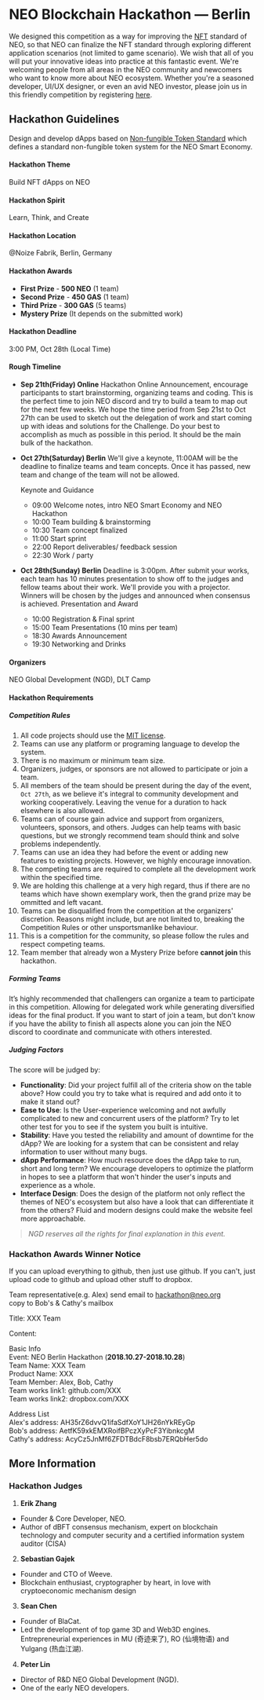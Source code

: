 # NEO Blockchain Hackathon — Berlin

We designed this competition as a way for improving the [NFT](https://github.com/neo-project/proposals/pull/41/files)  standard of NEO, so that NEO can finalize the NFT standard through exploring different application scenarios (not limited to game scenario). We wish that all of you will put your innovative ideas into practice at this fantastic event. We're welcoming people from all areas in the NEO community and newcomers who want to know more about NEO ecosystem. Whether you're a seasoned developer, UI/UX designer, or even an avid NEO investor, please join us in this friendly competition by registering [here](https://www.neo.camp).

## Hackathon Guidelines

Design and develop dApps based on [Non-fungible Token Standard](https://github.com/neo-project/proposals/pull/41/files) which defines a standard non-fungible token system for the NEO Smart Economy. 

#### Hackathon Theme

Build NFT dApps on NEO

#### Hackathon Spirit

Learn, Think, and Create

#### Hackathon Location

@Noize Fabrik, Berlin, Germany 

#### Hackathon Awards 

- **First Prize** - **500 NEO** (1 team)
- **Second Prize** - **450 GAS** (1 team)
- **Third Prize** - **300 GAS** (5 teams)
- **Mystery Prize** (It depends on the submitted work)

#### Hackathon Deadline

3:00 PM, Oct 28th (Local Time)

#### Rough Timeline

- **Sep 21th(Friday) Online** Hackathon Online Announcement, encourage participants to start brainstorming, organizing teams and coding. This is the perfect time to join NEO discord and try to build a team to map out for the next few weeks. We hope the time period from Sep 21st to Oct 27th can be used to sketch out the delegation of work and start coming up with ideas and solutions for the Challenge. Do your best to accomplish as much as possible in this period. It should be the main bulk of the hackathon.

- **Oct 27th(Saturday) Berlin** We'll give a keynote, 11:00AM will be the deadline to finalize teams and team concepts. Once it has passed, new team and change of the team will not be allowed.

  Keynote and Guidance

  - 09:00 Welcome notes, intro NEO Smart Economy and NEO Hackathon
  - 10:00 Team building & brainstorming
  - 10:30 Team concept finalized
  - 11:00 Start sprint
  - 22:00 Report deliverables/ feedback session
  - 22:30 Work / party

- **Oct 28th(Sunday) Berlin** Deadline is 3:00pm. After submit your works, each team has 10 minutes presentation to show off to the judges and fellow teams about their work. We'll provide you with a projector. Winners will be chosen by the judges and announced when consensus is achieved. 
  Presentation and Award

    - 10:00 Registration & Final sprint
    - 15:00 Team Presentations (10 mins per team)
    - 18:30 Awards Announcement
    - 19:30 Networking and Drinks

#### Organizers

NEO Global Development (NGD), DLT Camp

#### Hackathon Requirements

##### Competition Rules   

1. All code projects should use the [MIT license](https://github.com/neo-ngd/Hackathon/blob/master/LICENSE).
2. Teams can use any platform or programing language to develop the system.
3. There is no maximum or minimum team size.
4. Organizers, judges, or sponsors are not allowed to participate or join a team.
5. All members of the team should be present during the day of the event, `Oct 27th`, as we believe it's integral to community development and working cooperatively. Leaving the venue for a duration to hack elsewhere is also allowed.
6. Teams can of course gain advice and support from organizers, volunteers, sponsors, and others. Judges can help teams with basic questions, but we strongly recommend team should think and solve problems independently.
7. Teams can use an idea they had before the event or adding new features to existing projects. However, we highly encourage innovation.
8. The competing teams are required to complete all the development work within the specified time.
9. We are holding this challenge at a very high regard, thus if there are no teams which have shown exemplary work, then the grand prize may be ommitted and left vacant.
10. Teams can be disqualified from the competition at the organizers' discretion. Reasons might include, but are not limited to, breaking the Competition Rules or other unsportsmanlike behaviour.
11. This is a competition for the community, so please follow the rules and respect competing teams.
12. Team member that already won a Mystery Prize before **cannot join** this hackathon.

##### Forming Teams

It’s highly recommended that challengers can organize a team to participate in this competition. Allowing for delegated work while generating diversified ideas for the final product. If you want to start of join a team, but don't know if you have the ability to finish all aspects alone you can join the NEO discord to coordinate and communicate with others interested.

##### Judging Factors

The score will be judged by:

- **Functionality**: Did your project fulfill all of the criteria show on the table above? How could you try to take what is required and add onto it to make it stand out?
- **Ease to Use**: Is the User-experience welcoming and not awfully complicated to new and concurrent users of the platform? Try to let other test for you to see if the system you built is intuitive.
- **Stability**: Have you tested the reliability and amount of downtime for the dApp? We are looking for a system that can be consistent and relay information to user without many bugs.
- **dApp Performance**: How much resource does the dApp take to run, short and long term? We encourage developers to optimize the platform in hopes to see a platform that won't hinder the user's inputs and experience as a whole.
- **Interface Design**: Does the design of the platform not only reflect the themes of NEO's ecosystem but also have a look that can differentiate it from the others? Fluid and modern designs could make the website feel more approachable.

> *NGD reserves all the rights for final explanation in this event.*



### Hackathon Awards Winner Notice

If you can upload everything to github, then just use github. If you can't, just upload code to github and upload other stuff to dropbox.

Team representative(e.g. Alex) send email to 
hackathon@neo.org  
copy to Bob's & Cathy's mailbox

Title: XXX Team

Content:

Basic Info  
Event: NEO Berlin Hackathon (**2018.10.27-2018.10.28**)  
Team Name: XXX Team  
Product Name: XXX  
Team Member: Alex, Bob, Cathy  
Team works link1: github.com/XXX  
Team works link2: dropbox.com/XXX  

Address List  
Alex's address: AH35rZ6dvvQ1ifaSdfXoY1JH26nYkREyGp  
Bob's address: AetfK59xkEMXRoifBPczXyPcF3YibnkcgM  
Cathy's address: AcyCz5JnMf6ZFDTBdcF8bsb7ERQbHer5do  

## More Information

### Hackathon Judges

1. **Erik Zhang**

- Founder & Core Developer, NEO.
- Author of dBFT consensus mechanism, expert on blockchain technology and computer security and a certified information system auditor (CISA)

2. **Sebastian Gajek**

- Founder and CTO of Weeve.
- Blockchain enthusiast, cryptographer by heart, in love with cryptoeconomic mechanism design

3. **Sean Chen**

- Founder of BlaCat.
- Led the development of top game 3D and Web3D engines. Entrepreneurial experiences in MU (奇迹来了), RO (仙境物语) and Yulgang (热血江湖).

4. **Peter Lin**

- Director of R&D NEO Global Development (NGD).
- One of the early NEO developers.







